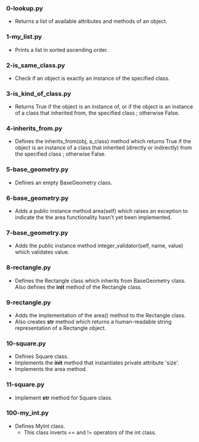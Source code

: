 ### 0-lookup.py
- Returns a list of available attributes and methods of an object.
### 1-my_list.py
- Prints a list in sorted ascending order.
### 2-is_same_class.py
- Check if an object is exactly an instance of the specified class.
### 3-is_kind_of_class.py
-  Returns True if the object is an instance of, or if the object is an instance
of a class that inherited from, the specified class ; otherwise False.
### 4-inherits_from.py
- Defines the inherits_from(obj, a_class) method which returns True if the
object is an instance of a class that inherited (directly or indirectly) from
the specified class ; otherwise False.
### 5-base_geometry.py
- Defines an empty BaseGeometry class.
### 6-base_geometry.py
- Adds a public instance method area(self) which raises an exception to indicate the
the area functionality hasn't yet been implemented.
### 7-base_geometry.py
- Adds the public instance method integer_validator(self, name, value) which
validates value.
### 8-rectangle.py
- Defines the Rectangle class which inherits from BaseGeometry class. Also
defines the __init__ method of the Rectangle class.
### 9-rectangle.py
- Adds the implementation of the area() method to the Rectangle class.
- Also creates __str__ method which returns a human-readable string
representation of a Rectangle object.
### 10-square.py
- Defines Square class.
- Implements the __init__ method that instantiates private attribute 'size'.
- Implements the area method.
### 11-square.py
- Implement __str__ method for Square class.
### 100-my_int.py
- Defines MyInt class.
	- This class inverts == and != operators of the int class.
